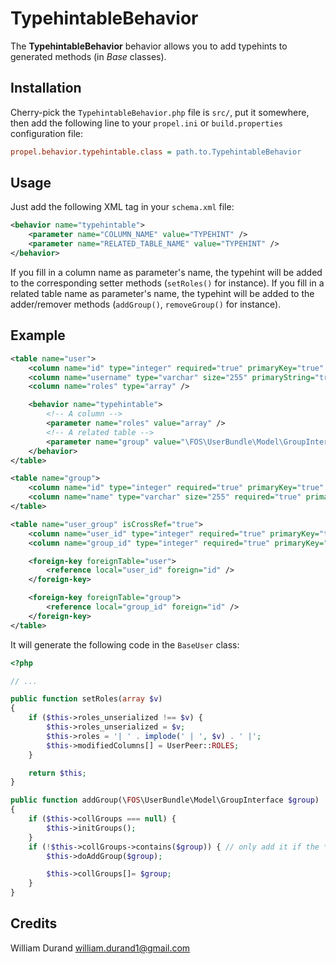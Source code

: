 TypehintableBehavior
====================

The **TypehintableBehavior** behavior allows you to add typehints to generated methods (in _Base_ classes).


Installation
------------

Cherry-pick the `TypehintableBehavior.php` file is `src/`, put it somewhere,
then add the following line to your `propel.ini` or `build.properties` configuration file:

``` ini
propel.behavior.typehintable.class = path.to.TypehintableBehavior
```


Usage
-----

Just add the following XML tag in your `schema.xml` file:

``` xml
<behavior name="typehintable">
    <parameter name="COLUMN_NAME" value="TYPEHINT" />
    <parameter name="RELATED_TABLE_NAME" value="TYPEHINT" />
</behavior>
```

If you fill in a column name as parameter's name, the typehint will be added to the corresponding setter methods (`setRoles()` for instance).
If you fill in a related table name as parameter's name, the typehint will be added to the adder/remover methods (`addGroup()`, `removeGroup()` for instance).


Example
-------

``` xml
<table name="user">
    <column name="id" type="integer" required="true" primaryKey="true" autoIncrement="true" />
    <column name="username" type="varchar" size="255" primaryString="true" />
    <column name="roles" type="array" />

    <behavior name="typehintable">
		<!-- A column -->
        <parameter name="roles" value="array" />
        <!-- A related table -->
		<parameter name="group" value="\FOS\UserBundle\Model\GroupInterface" />
    </behavior>
</table>

<table name="group">
	<column name="id" type="integer" required="true" primaryKey="true" autoIncrement="true" />
	<column name="name" type="varchar" size="255" required="true" primaryString="true" />
</table>

<table name="user_group" isCrossRef="true">
	<column name="user_id" type="integer" required="true" primaryKey="true" />
	<column name="group_id" type="integer" required="true" primaryKey="true" />

	<foreign-key foreignTable="user">
		<reference local="user_id" foreign="id" />
	</foreign-key>

	<foreign-key foreignTable="group">
		<reference local="group_id" foreign="id" />
	</foreign-key>
</table>
```

It will generate the following code in the `BaseUser` class:

``` php
<?php

// ...

public function setRoles(array $v)
{
    if ($this->roles_unserialized !== $v) {
        $this->roles_unserialized = $v;
        $this->roles = '| ' . implode(' | ', $v) . ' |';
        $this->modifiedColumns[] = UserPeer::ROLES;
    }

    return $this;
}

public function addGroup(\FOS\UserBundle\Model\GroupInterface $group)
{
    if ($this->collGroups === null) {
        $this->initGroups();
    }
    if (!$this->collGroups->contains($group)) { // only add it if the **same** object is not already associated
        $this->doAddGroup($group);

        $this->collGroups[]= $group;
    }
}
```


Credits
-------

William Durand <william.durand1@gmail.com>
